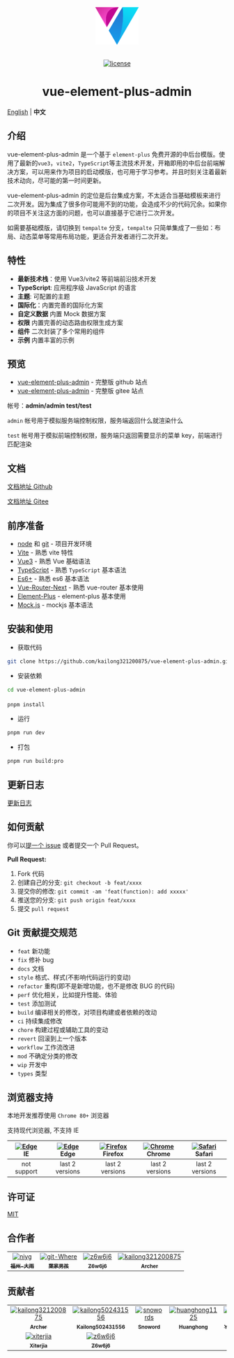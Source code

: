 <div align="center"> <a href="https://github.com/kailong321200875/vue-element-plus-admin"> <img width="100" src="./public/logo.png"> </a> <br> <br>

[![license](https://img.shields.io/github/license/kailong321200875/vue-element-plus-admin.svg)](LICENSE)

<h1>vue-element-plus-admin</h1>
</div>

[English](./README.md) | **中文**

## 介绍

vue-element-plus-admin 是一个基于 `element-plus` 免费开源的中后台模版。使用了最新的`vue3`，`vite2`，`TypeScript`等主流技术开发，开箱即用的中后台前端解决方案，可以用来作为项目的启动模版，也可用于学习参考。并且时刻关注着最新技术动向，尽可能的第一时间更新。

vue-element-plus-admin 的定位是后台集成方案，不太适合当基础模板来进行二次开发。因为集成了很多你可能用不到的功能，会造成不少的代码冗余。如果你的项目不关注这方面的问题，也可以直接基于它进行二次开发。

如需要基础模版，请切换到 `tempalte` 分支，`tempalte` 只简单集成了一些如：布局、动态菜单等常用布局功能，更适合开发者进行二次开发。

## 特性

- **最新技术栈**：使用 Vue3/vite2 等前端前沿技术开发
- **TypeScript**: 应用程序级 JavaScript 的语言
- **主题**: 可配置的主题
- **国际化**：内置完善的国际化方案
- **自定义数据** 内置 Mock 数据方案
- **权限** 内置完善的动态路由权限生成方案
- **组件** 二次封装了多个常用的组件
- **示例** 内置丰富的示例

## 预览

- [vue-element-plus-admin](https://element-plus-admin.cn/) - 完整版 github 站点
- [vue-element-plus-admin](https://kailong110120130.gitee.io/vue-element-plus-admin) - 完整版 gitee 站点

帐号：**admin/admin test/test**

`admin` 帐号用于模拟服务端控制权限，服务端返回什么就渲染什么

`test` 帐号用于模拟前端控制权限，服务端只返回需要显示的菜单 key，前端进行匹配渲染

## 文档

[文档地址 Github](https://element-plus-admin-doc.cn/)

[文档地址 Gitee](https://kailong110120130.gitee.io/vue-element-plus-admin-doc)

## 前序准备

- [node](http://nodejs.org/) 和 [git](https://git-scm.com/) - 项目开发环境
- [Vite](https://vitejs.dev/) - 熟悉 vite 特性
- [Vue3](https://v3.vuejs.org/) - 熟悉 Vue 基础语法
- [TypeScript](https://www.typescriptlang.org/) - 熟悉 `TypeScript` 基本语法
- [Es6+](http://es6.ruanyifeng.com/) - 熟悉 es6 基本语法
- [Vue-Router-Next](https://next.router.vuejs.org/) - 熟悉 vue-router 基本使用
- [Element-Plus](https://element-plus.org/) - element-plus 基本使用
- [Mock.js](https://github.com/nuysoft/Mock) - mockjs 基本语法

## 安装和使用

- 获取代码

```bash
git clone https://github.com/kailong321200875/vue-element-plus-admin.git
```

- 安装依赖

```bash
cd vue-element-plus-admin

pnpm install

```

- 运行

```bash
pnpm run dev
```

- 打包

```bash
pnpm run build:pro
```

## 更新日志

[更新日志](./CHANGELOG.md)

## 如何贡献

你可以[提一个 issue](https://github.com/kailong321200875/vue-element-plus-admin/issues/new) 或者提交一个 Pull Request。

**Pull Request:**

1. Fork 代码
2. 创建自己的分支: `git checkout -b feat/xxxx`
3. 提交你的修改: `git commit -am 'feat(function): add xxxxx'`
4. 推送您的分支: `git push origin feat/xxxx`
5. 提交 `pull request`

## Git 贡献提交规范

- `feat` 新功能
- `fix` 修补 bug
- `docs` 文档
- `style` 格式、样式(不影响代码运行的变动)
- `refactor` 重构(即不是新增功能，也不是修改 BUG 的代码)
- `perf` 优化相关，比如提升性能、体验
- `test` 添加测试
- `build` 编译相关的修改，对项目构建或者依赖的改动
- `ci` 持续集成修改
- `chore` 构建过程或辅助工具的变动
- `revert` 回滚到上一个版本
- `workflow` 工作流改进
- `mod` 不确定分类的修改
- `wip` 开发中
- `types` 类型

## 浏览器支持

本地开发推荐使用 `Chrome 80+` 浏览器

支持现代浏览器, 不支持 IE

| [<img src="https://raw.githubusercontent.com/alrra/browser-logos/master/src/archive/internet-explorer_9-11/internet-explorer_9-11_48x48.png" alt=" Edge" width="24px" height="24px" />](http://godban.github.io/browsers-support-badges/)</br>IE | [<img src="https://raw.githubusercontent.com/alrra/browser-logos/master/src/edge/edge_48x48.png" alt=" Edge" width="24px" height="24px" />](http://godban.github.io/browsers-support-badges/)</br>Edge | [<img src="https://raw.githubusercontent.com/alrra/browser-logos/master/src/firefox/firefox_48x48.png" alt="Firefox" width="24px" height="24px" />](http://godban.github.io/browsers-support-badges/)</br>Firefox | [<img src="https://raw.githubusercontent.com/alrra/browser-logos/master/src/chrome/chrome_48x48.png" alt="Chrome" width="24px" height="24px" />](http://godban.github.io/browsers-support-badges/)</br>Chrome | [<img src="https://raw.githubusercontent.com/alrra/browser-logos/master/src/safari/safari_48x48.png" alt="Safari" width="24px" height="24px" />](http://godban.github.io/browsers-support-badges/)</br>Safari |
| :-: | :-: | :-: | :-: | :-: |
| not support | last 2 versions | last 2 versions | last 2 versions | last 2 versions |

## 许可证

[MIT](./LICENSE)

## 合作者

<!-- readme: collaborators -start -->
<table>
<tr>
    <td align="center">
        <a href="https://github.com/niyg">
            <img src="https://avatars.githubusercontent.com/u/14817820?v=4" width="100;" alt="niyg"/>
            <br />
            <sub><b>福州-大雨</b></sub>
        </a>
    </td>
    <td align="center">
        <a href="https://github.com/git-Where">
            <img src="https://avatars.githubusercontent.com/u/16344566?v=4" width="100;" alt="git-Where"/>
            <br />
            <sub><b>葉家男孩</b></sub>
        </a>
    </td>
    <td align="center">
        <a href="https://github.com/z6w6j6">
            <img src="https://avatars.githubusercontent.com/u/23661303?v=4" width="100;" alt="z6w6j6"/>
            <br />
            <sub><b>Z6w6j6</b></sub>
        </a>
    </td>
    <td align="center">
        <a href="https://github.com/kailong321200875">
            <img src="https://avatars.githubusercontent.com/u/32283845?v=4" width="100;" alt="kailong321200875"/>
            <br />
            <sub><b>Archer</b></sub>
        </a>
    </td></tr>
</table>
<!-- readme: collaborators -end -->

## 贡献者

<!-- readme: contributors -start -->
<table>
<tr>
    <td align="center">
        <a href="https://github.com/kailong321200875">
            <img src="https://avatars.githubusercontent.com/u/32283845?v=4" width="100;" alt="kailong321200875"/>
            <br />
            <sub><b>Archer</b></sub>
        </a>
    </td>
    <td align="center">
        <a href="https://github.com/kailong502431556">
            <img src="https://avatars.githubusercontent.com/u/30221169?v=4" width="100;" alt="kailong502431556"/>
            <br />
            <sub><b>Kailong502431556</b></sub>
        </a>
    </td>
    <td align="center">
        <a href="https://github.com/snowords">
            <img src="https://avatars.githubusercontent.com/u/22708432?v=4" width="100;" alt="snowords"/>
            <br />
            <sub><b>Snoword</b></sub>
        </a>
    </td>
    <td align="center">
        <a href="https://github.com/huanghong1125">
            <img src="https://avatars.githubusercontent.com/u/12794817?v=4" width="100;" alt="huanghong1125"/>
            <br />
            <sub><b>Huanghong</b></sub>
        </a>
    </td>
    <td align="center">
        <a href="https://github.com/amifed">
            <img src="https://avatars.githubusercontent.com/u/36906371?v=4" width="100;" alt="amifed"/>
            <br />
            <sub><b>Yangyu</b></sub>
        </a>
    </td>
    <td align="center">
        <a href="https://github.com/WuYihui">
            <img src="https://avatars.githubusercontent.com/u/29938095?v=4" width="100;" alt="WuYihui"/>
            <br />
            <sub><b>WuYihui</b></sub>
        </a>
    </td></tr>
<tr>
    <td align="center">
        <a href="https://github.com/xiterjia">
            <img src="https://avatars.githubusercontent.com/u/3360879?v=4" width="100;" alt="xiterjia"/>
            <br />
            <sub><b>Xiterjia</b></sub>
        </a>
    </td>
    <td align="center">
        <a href="https://github.com/z6w6j6">
            <img src="https://avatars.githubusercontent.com/u/23661303?v=4" width="100;" alt="z6w6j6"/>
            <br />
            <sub><b>Z6w6j6</b></sub>
        </a>
    </td></tr>
</table>
<!-- readme: contributors -end -->
